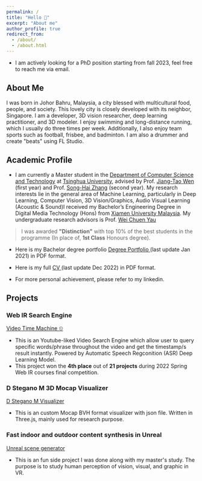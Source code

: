 ```yaml
---
permalink: /
title: "Hello 👋"
excerpt: "About me"
author_profile: true
redirect_from: 
  - /about/
  - /about.html
---
```

* I am actively looking for a PhD position starting from fall 2023, feel free to reach me via email.

## About Me
I was born in Johor Bahru, Malaysia, a city blessed with multicultural food, people, and society. This lovely city is closely developed with its neighbor, Singapore.
I am a developer, 3D vision researcher, deep learning practitioner, and 3D modeler. I enjoy swimming and long-distance running, which I usually do three times per week. Additionally, I also enjoy team sports such as football, frisbee, and badminton. I am also a drummer and create "beats" using FL Studio.
## Academic Profile
* I am currently a Master student in the [Department of Computer Science and Technology](https://www.cs.tsinghua.edu.cn/csen/) at [Tsinghua University](https://www.tsinghua.edu.cn/en/), advised by Prof. [Jiang-Tao Wen](https://ieeexplore.ieee.org/author/37291696100) (first year) and Prof. [Song-Hai Zhang](https://www.cs.tsinghua.edu.cn/csen/info/1214/4073.htm) (second year). My research interests lie in the general area of Machine Learning, particularly in Deep Learning, Computer Vision, 3D Vision/Graphics, Audio Visual Learning (Acoustic & Sound)I received my Bachelor’s Engineering Degree in Digital Media Technology (Hons) from [Xiamen University Malaysia](https://www.xmu.edu.my). My undergraduate research advisors is Prof. [Wei Chuen Yau](https://ieeexplore.ieee.org/author/37667757400)
> I was awarded **"Distinction"** with top 10% of the best students in the programme (In place of, **1st Class** Honours degree). 

* Here is my Bachelor degree portfolio [Degree Portfolio ](https://qiwen98.github.io/files/Portfolio_2020(mini).pdf "Degree Portfilio ")(last update Jan 2021) in PDF format.

* Here is my full [CV ](https://qiwen98.github.io/files/QI_WEN_GAN_CV.pdf "CV ")(last update Dec 2022) in PDF format.

* For more personal achievement, please refer to my linkedin.



## Projects
### Web IR Search Engine
[Video Time Machine ⏲](https://share.streamlit.io/qiwen98/webir/main.py/)
* This is an Youtube-liked Video Search Engine which allow user to query specific words/phrase throughout the video and get the timestamp/s result instantly. Powered by Automatic Speech Regconition (ASR) Deep Learning Model. 
* This project won the **4th place** out of **21 projects** during 2022 Spring Web IR courses final competition. 

### D Stegano M 3D Mocap Visualizer  
[D Stegano M Visualizer](https://qiwen98.github.io/DSteganoM/skipMTMGatedCover/)
* This is an custom Mocap BVH format visualizer with json file. Written in Three.js, mainly used for research purpose.

### Fast indoor and outdoor content synthesis in Unreal  
[Unreal scene generator](https://youtu.be/RDgrF3ZUMnQ)
* This is an fun side project I was done along with my master's study. The purpose is to study human perception of vision, visual, and graphic in VR.